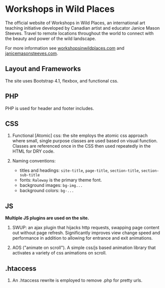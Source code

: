 # **Workshops in Wild Places**

The official website of Workshops in Wild Places, an international art teaching initiative developed by Canadian artist and educator Janice Mason Steeves. Travel to remote locations throughout the world to connect with the beauty and power of the wild landscape.

For more information see [workshopsinwildplaces.com](https://workshopsinwildplaces.com) and [janicemasonsteeves.com](https://janicemasonsteeves.com).

## **Layout and Frameworks**

The site uses Bootstrap 4.1, flexbox, and functional css.

## **PHP**

PHP is used for header and footer includes.

## **CSS**

1. Functional [Atomic] css: the site employs the atomic css approach where small, single purpose classes are used based on visual function. Classes are referenced once in the CSS then used repeatedly in the HTML for DRY code.

4. Naming conventions: 

    - titles and headings: `site-title`, `page-title`, `section-title`, `section-sub-title`
    - fonts: `Raleway` is the primary theme font.
    - background images: `bg-img...`
    - background colors: `bg-...`

## **JS**

**Multiple JS plugins are used on the site.**

1. SWUP: an ajax plugin that hijacks http requests, swapping page content out without page refresh. Significantly improves view change speed and performance in addition to allowing for entrance and exit animations.

2. AOS ("animate on scroll"). A simple css/js based animation library that activates a variety of css animations on scroll.


## **.htaccess**

1. An .htaccess rewrite is employed to remove .php for pretty urls.